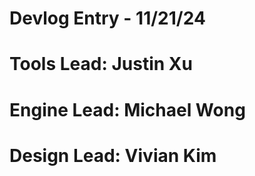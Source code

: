 # Devlog Entry - 11/21/24

# Tools Lead: Justin Xu
# Engine Lead: Michael Wong
# Design Lead: Vivian Kim
